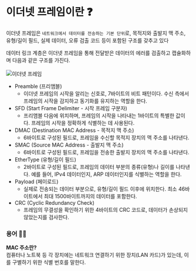 # 이더넷 프레임이란 ❓

이더넷 프레임은 `네트워크에서 데이터를 전송하는 기본 단위`로, 목적지와 출발지 맥 주소, 유형/길이 필드, 실제 데이터, 오류 검출 코드 등이 포함된 구조를 갖추고 있다

데이터 링크 계층은 이더넷 프레임을 통해 전달받은 데이터의 에러를 검출하고 캡슐화하며 다음과 같은 구조를 가진다.<br><br>
![이더넷 프레임](https://blog.kakaocdn.net/dn/VPj16/btsEpovwcn2/ws1exKwipAfkmEVJRFdN8k/img.jpg)

- Preamble (프리앰블)
  - 이더넷 프레임의 시작을 알리는 신호로, 7바이트의 비트 패턴이다. 수신 측에서 프레임의 시작을 감지하고 동기화를 유지하는 역할을 한다.
- SFD (Start Frame Delimiter - 시작 프레임 구분자)
  - 프리앰블 다음에 위치하며, 프레임의 시작을 나타내는 1바이트의 특별한 값이다. 프레임의 시작을 정확하게 식별하는 데 사용된다.
- DMAC (Destination MAC Address - 목적지 맥 주소)
  - 6바이트로 구성된 필드로, 프레임을 수신할 목적지 장치의 맥 주소를 나타낸다.
- SMAC (Source MAC Address - 출발지 맥 주소)
  - 6바이트로 구성된 필드로, 프레임을 전송한 출발지 장치의 맥 주소를 나타낸다.
- EtherType (유형/길이 필드)
  - 2바이트로 구성된 필드로, 프레임의 데이터 부분의 종류(유형)나 길이를 나타낸다. 예를 들어, IPv4 데이터인지, ARP 데이터인지를 식별하는 역할을 한다.
- Payload (페이로드)
  - 실제로 전송되는 데이터 부분으로, 유형/길이 필드 이후에 위치한다. 최소 46바이트에서 최대 1500바이트까지의 데이터를 포함한다.
- CRC (Cyclic Redundancy Check)
  - 프레임의 무결성을 확인하기 위한 4바이트의 CRC 코드로, 데이터가 손상되지 않았는지를 검사한다.

### 용어 ✍🏻
**MAC 주소란?**<br>
컴퓨터나 노트북 등 각 장치에는 네트워크 연결하기 위한 장치(LAN 카드)가 있는데, 이를 구별하기 위한 식별 번호를 말한다.
